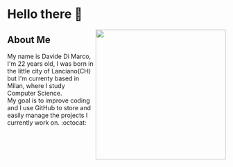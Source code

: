 # Hello there 👋

<img src="https://cdn.discordapp.com/attachments/946817974973657128/946818014253297704/hqdefault.jpg" width=300px height=300px align="right" />

## About Me

My name is Davide Di Marco, I'm 22 years old, I was born in the little city of Lanciano(CH) but I'm currenty based in Milan, where I study Computer Science. <br>
My goal is to improve coding and I use GitHub to store and easily manage the projects I currently work on. :octocat:

